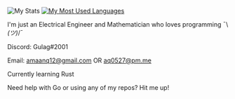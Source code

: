 ![My Stats](https://github-readme-stats.vercel.app/api?username=amaanq&show_icons=true&theme=tokyonight&hide=stars&count_private=true&title_color=0x005ACE&icon_color=0x005ACE&custom_title=My%20GitHub%20Stats)
[![My Most Used Languages](https://github-readme-stats.vercel.app/api/top-langs/?username=amaanq&layout=compact&theme=tokyonight&title_color=0x005ACE&icon_color=0x005ACE&custom_title=My%20Most%20Used%20Languages)](https://github.com/amaanq/github-readme-stats)

I'm just an Electrical Engineer and Mathematician who loves programming ¯\\_(ツ)_/¯ 

Discord: Gulag#2001

Email: amaanq12@gmail.com OR aq0527@pm.me

Currently learning Rust

Need help with Go or using any of my repos? Hit me up!

<!--
**amaanq/amaanq** is a ✨ _special_ ✨ repository because its `README.md` (this file) appears on your GitHub profile.

Here are some ideas to get you started:

- 🔭 I’m currently working on ...
- 🌱 I’m currently learning ...
- 🤔 I’m looking for help with ...
- ⚡ Fun fact: ...
-->
